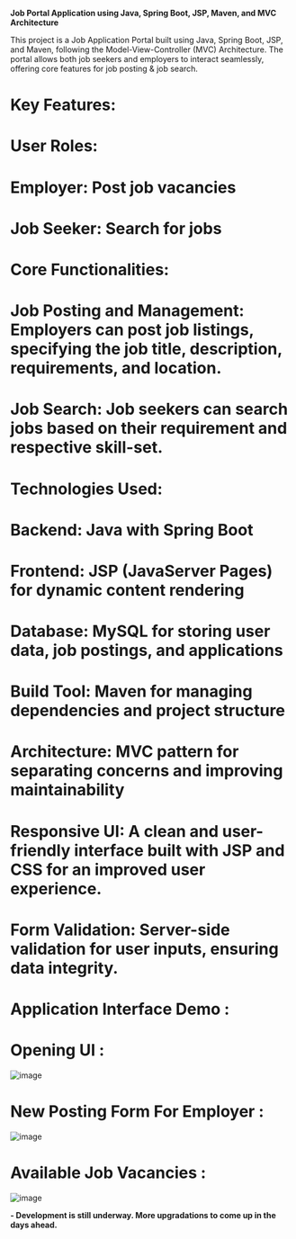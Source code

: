 
**Job Portal Application using Java, Spring Boot, JSP, Maven, and MVC Architecture**

This project is a Job Application Portal built using Java, Spring Boot, JSP, and Maven, following the Model-View-Controller (MVC) Architecture. The portal allows both job seekers and employers to interact seamlessly, offering core features for job posting & job search.

# Key Features:
# User Roles:

# Employer: Post job vacancies
# Job Seeker: Search for jobs
# Core Functionalities:

# Job Posting and Management: Employers can post job listings, specifying the job title, description, requirements, and location.
# Job Search: Job seekers can search jobs based on their requirement and respective skill-set.

# Technologies Used:

# Backend: Java with Spring Boot
# Frontend: JSP (JavaServer Pages) for dynamic content rendering
# Database: MySQL for storing user data, job postings, and applications
# Build Tool: Maven for managing dependencies and project structure
# Architecture: MVC pattern for separating concerns and improving maintainability

# Responsive UI: A clean and user-friendly interface built with JSP and CSS for an improved user experience.
# Form Validation: Server-side validation for user inputs, ensuring data integrity. 

# Application Interface Demo : 

# Opening UI :

![image](https://github.com/user-attachments/assets/f898e7b1-b970-4740-a0b4-71c7d64bef79)

# New Posting Form For Employer :

![image](https://github.com/user-attachments/assets/7bfa3ccd-7656-4d09-8898-58993576efee)

# Available Job Vacancies : 

![image](https://github.com/user-attachments/assets/35e9ae4d-624c-4cc7-958c-40706d487006)




**- Development is still underway. More upgradations to come up in the days ahead.**
